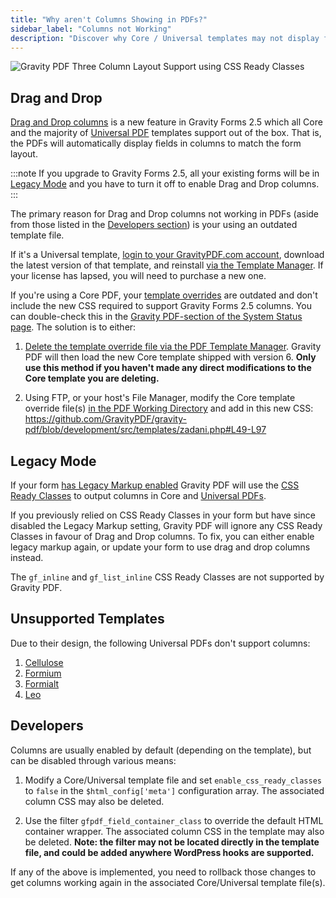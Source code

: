 ```yaml
---
title: "Why aren't Columns Showing in PDFs?"
sidebar_label: "Columns not Working"
description: "Discover why Core / Universal templates may not display fields in columns and ways to fix."
---
```


![Gravity PDF Three Column Layout Support using CSS Ready Classes](https://resources.gravitypdf.com/uploads/2016/05/three-column-layout.png)

## Drag and Drop

[Drag and Drop columns](https://docs.gravityforms.com/working-with-columns/) is a new feature in Gravity Forms 2.5 which all Core and the majority of [Universal PDF](http://gravitypdf.com/store/#universal) templates support out of the box. That is, the PDFs will automatically display fields in columns to match the form layout. 

:::note
If you upgrade to Gravity Forms 2.5, all your existing forms will be in [Legacy Mode](#legacy-mode) and you have to turn it off to enable Drag and Drop columns.
:::

The primary reason for Drag and Drop columns not working in PDFs (aside from those listed in the [Developers section](#developers)) is your using an outdated template file.

If it's a Universal template, [login to your GravityPDF.com account](https://gravitypdf.com/account/), download the latest version of that template, and reinstall [via the Template Manager](pdf-template-manager.md#install). If your license has lapsed, you will need to purchase a new one. 

If you're using a Core PDF, your [template overrides](../developers/template-hierarchy.md) are outdated and don't include the new CSS required to support Gravity Forms 2.5 columns. You can double-check this in the [Gravity PDF-section of the System Status page](system-status.md). The solution is to either:

1. [Delete the template override file via the PDF Template Manager](pdf-template-manager.md#delete). Gravity PDF will then load the new Core template shipped with version 6. **Only use this method if you haven't made any direct modifications to the Core template you are deleting.**

2. Using FTP, or your host's File Manager, modify the Core template override file(s) [in the PDF Working Directory](../developers/first-custom-pdf.md#pdf-working-directory) and add in this new CSS: https://github.com/GravityPDF/gravity-pdf/blob/development/src/templates/zadani.php#L49-L97

## Legacy Mode

If your form [has Legacy Markup enabled](https://docs.gravityforms.com/guide-to-gravity-forms-2-5-for-theme-developers/#legacy-mode) Gravity PDF will use the [CSS Ready Classes](css-ready-classes.md) to output columns in Core and [Universal PDFs](http://gravitypdf.com/store/#universal). 

If you previously relied on CSS Ready Classes in your form but have since disabled the Legacy Markup setting, Gravity PDF will ignore any CSS Ready Classes in favour of Drag and Drop columns. To fix, you can either enable legacy markup again, or update your form to use drag and drop columns instead.

The `gf_inline` and `gf_list_inline` CSS Ready Classes are not supported by Gravity PDF.

## Unsupported Templates

Due to their design, the following Universal PDFs don't support columns:

1. [Cellulose](https://gravitypdf.com/shop/cellulose/)
1. [Formium](https://gravitypdf.com/shop/formium/)
1. [Formialt](https://gravitypdf.com/shop/formialt/)
1. [Leo](https://gravitypdf.com/shop/leo/)

## Developers
Columns are usually enabled by default (depending on the template), but can be disabled through various means:

1. Modify a Core/Universal template file and set `enable_css_ready_classes` to `false` in the `$html_config['meta']` configuration array. The associated column CSS may also be deleted.
   
2. Use the filter `gfpdf_field_container_class` to override the default HTML container wrapper. The associated column CSS in the template may also be deleted. **Note: the filter may not be located directly in the template file, and could be added anywhere WordPress hooks are supported.**

If any of the above is implemented, you need to rollback those changes to get columns working again in the associated Core/Universal template file(s).